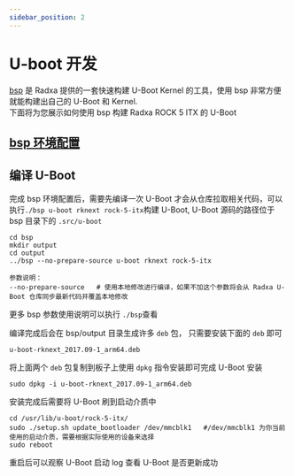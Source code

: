 ```yaml
---
sidebar_position: 2
---
```


# U-boot 开发

[bsp](https://github.com/radxa-repo/bsp) 是 Radxa 提供的一套快速构建 U-Boot Kernel 的工具，使用 bsp 非常方便就能构建出自己的 U-Boot 和 Kernel.  
下面将为您展示如何使用 bsp 构建 Radxa ROCK 5 ITX 的 U-Boot

## [bsp 环境配置](https://radxa-repo.github.io/bsp/)

## 编译 U-Boot

完成 bsp 环境配置后，需要先编译一次 U-Boot 才会从仓库拉取相关代码，可以执行`./bsp u-boot rknext rock-5-itx`构建 U-Boot, U-Boot 源码的路径位于 bsp 目录下的 `.src/u-boot`

```
cd bsp
mkdir output
cd output
../bsp --no-prepare-source u-boot rknext rock-5-itx

参数说明：
--no-prepare-source   # 使用本地修改进行编译，如果不加这个参数将会从 Radxa U-Boot 仓库同步最新代码并覆盖本地修改
```

更多 bsp 参数使用说明可以执行 `./bsp`查看

编译完成后会在 bsp/output 目录生成许多 `deb` 包， 只需要安装下面的 `deb` 即可

```
u-boot-rknext_2017.09-1_arm64.deb
```

将上面两个 `deb` 包复制到板子上使用 `dpkg` 指令安装即可完成 U-Boot 安装

```
sudo dpkg -i u-boot-rknext_2017.09-1_arm64.deb
```

安装完成后需要将 U-Boot 刷到启动介质中

```
cd /usr/lib/u-boot/rock-5-itx/
sudo ./setup.sh update_bootloader /dev/mmcblk1   #/dev/mmcblk1 为你当前使用的启动介质，需要根据实际使用的设备来选择
sudo reboot
```

重启后可以观察 U-Boot 启动 log 查看 U-Boot 是否更新成功
